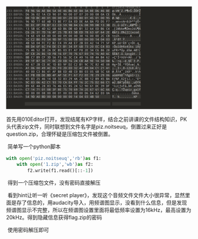 

![image-20220429202030932-16512354384601](题解.assets/image-20220429202030932-16512354384601-16512355246272.png)

​	首先用010Editor打开，发现结尾有KP字样，结合之前讲课的文件结构知识，PK头代表zip文件，同时联想到文件名字是piz.noitseuq，倒置过来正好是question.zip，合理怀疑是压缩包文件被倒置。

​	简单写一个python脚本

```python
with open('piz.noitseuq','rb')as f1:
    with open('1.zip','wb')as f2:
        f2.write(f1.read()[::-1])
```

​	得到一个压缩包文件，没有密码直接解压

​	看到hint让听一听《secret player》，发现这个音频文件文件大小很异常，显然里面是存了信息的，用audacity导入，用频谱图显示，没看到什么信息，但是发现频谱图显示不完整，所以在频谱图设置里面将最低频率设置为16kHz，最高设置为20kHz。得到隐藏信息获得flag.zip的密码

​	使用密码解压即可